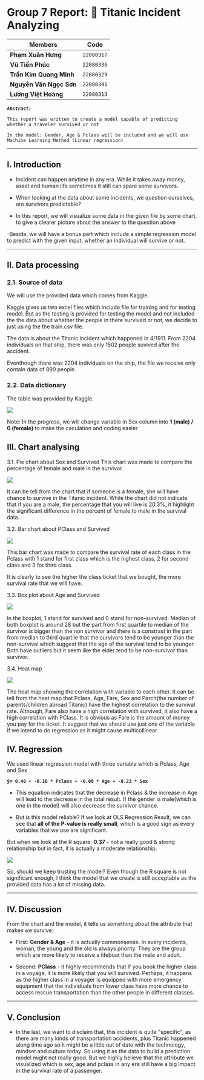 # Group 7 Report: 🚢 Titanic Incident Analyzing

| **Members** | Code |
| --- | --- |
| **Phạm Xuân Hưng** | `22080317` |
| **Vũ Tiến Phúc** | `22080336` |
| **Trần Kim Quang Minh** | `22080329` |
| **Nguyễn Văn Ngọc Sơn** | `22080341` |
| **Lương Việt Hoàng** | `22080313` |


***`Abstract:`***

`This report was written to create a model capable of predicting whether a traveler survived or not `

`In the model: Gender, Age & Pclass will be included and we will use Machine Learning Method (Linear regression) `

---

## I. Introduction
- Incident can happen anytime in any era. While it takes away money, asset and human life sometimes it still can spare some survivors. 

- When looking at the data about some incidents, we question ourselves, are survivors predictable? 

- In this report, we will visualize some data in the given file by some chart, to give a clearer picture about the answer to the question above

-Beside, we will have a bonus part which include a simple regression model to predict with the given input, whether an individual will survive or not.




---

## II. Data processing

### 2.1. Source of data

We will use the provided data which comes from Kaggle. 

Kaggle gives us two excel files which include file for training and for testing model. But as the testing is provided for testing the model and not included the the data about whether the people in there survived or not, we decide to just using the the train.csv file.

The data is about the Titanic incident which happened in 4/1911. From 2204 individuals on that ship, there was only 1502 people suvived after the accident.

Eventhough there was 2204 individuals on the ship, the file we receive only contain data of 890 people.

### 2.2. Data dictionary

The table was provided by Kaggle. 

![](images/dictionary-table.png)


Note: In the progress, we will change variable in Sex column into **1 (male) / 0 (female)** to make the caculation and coding easier


## III. Chart analysing

3.1. Pie chart about Sex and Survived
This chart was made to compare the percentage of female and male in the survivor.

![](images/maleversusfemale.png)

It can be tell from the chart that if someone is a female, she will have chance to survive in the Titanic incident. While the chart did not indicate that if you are a male, the percentage that you will live is 20.3%, it highlight the significant difference in the percent of female to male in the survival data.

3.2. Bar chart about PClass and Survived

![](images/barchartpclassvssurvived.png)

This bar chart was made to compare the survival rate of each class in the Pclass with 1 stand for first class which is the highest class, 2 for second class and 3 for third class.

It is clearly to see the higher the class ticket that we bought, the more survival rate that we will have.

3.3. Box plot about Age and Survived

![](images/boxplotagevssurvivalrate.png)


In the boxplot, 1 stand for survived and 0 stand for non-survived. Median of both boxplot is around 28 but the part from first quartile to median of the survivor is bigger than the non survivor and there is a constrast in the part from median to third quartile that the survivors tend to be younger than the non-survival which suggest that the age of the survival tend to be younger. Both have outliers but it seem like the elder tend to be non-survivor than survivor.


3.4. Heat map

![](images/Visualizationheatmap.png)

The heat map showing the correlation with variable to each other. It can be tell from the heat map that Pclass, Age, Fare, Sex and Parch(the number of parents/children abroad Titanic) have the highest correlation to the survival rate. Although, Fare also have a high correlation with survived, it also have a high correlation with PClass. It is obvious as Fare is the amount of money you pay for the ticket. It suggest that we should use just one of the variable if we intend to do regression as it might cause multicollinear.

## IV. Regression

We used linear regression model with three variable which is Pclass, Age and Sex

**`ŷ= 0.40 + -0.16 * Pclass + -0.08 * Age + -0.23 * Sex `**

- This equation indicates that the decrease in Pclass & the increase in Age will lead to the decrease in the total result. If the gender is male(which is one in the model) will also decrease the survivor chance.

- But is this model reliable? If we look at OLS Regression Result, we can see that **all of the P-value is really small**, which is a good sign as every variables that we use are significant. 

But when we look at the R square: **0.37** - not a really good & strong relationship but in fact, it is actually a moderate relationship. 

![](images/OLS_Regression_Result1.png)

So, should we keep trusting the model? Even though the R square is not significant enough, I think the model that we create is still acceptable as the provided data has a lot of missing data.

---

## IV. Discussion

From the chart and the model, it tells us something about the attribute that makes we survive:

- First: **Gender & Age** - it is actually commonsense. In every incidents, woman, the young and the old is always priority. They are the group which are more likely to receive a lifeboat than the male and adult. 

- Second: **PClass** - it highly recommends that if you book the higher class in a voyage, it is more likely that you will survived. Perhaps, it happens as the higher class in a voyager is equipped with more emergency equipment that the individuals from lower class have more chance to access rescue transportation than the other people in different classes.

---

## V. Conclusion

- In the last, we want to disclaim that, this incident is quite "specific", as there are many kinds of transportation accidents, plus Titanic happened along time ago so it might be a little out of date with the technology, mindset and culture today. So using it as the data to build a prediction model might not really good. But we highly believe that the attribute we visualized which is sex, age and pclass in any era still have a big impact in the survival rate of a passenger.
